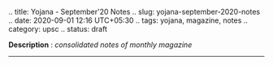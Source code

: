 .. title: Yojana - September'20 Notes
.. slug: yojana-september-2020-notes
.. date: 2020-09-01 12:16 UTC+05:30
.. tags: yojana, magazine, notes
.. category: upsc
.. status: draft

**Description** : *consolidated notes of monthly magazine*

***
<!-- TEASER_END -->
